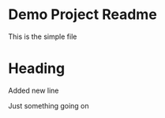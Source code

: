 # Demo Project Readme 

This is the simple file

# Heading

Added new line

Just something going on
